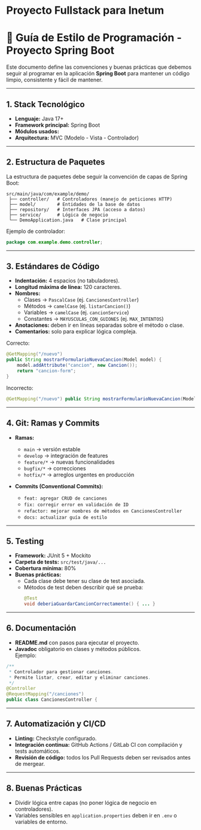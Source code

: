 # Proyecto Fullstack para Inetum 

# 📘 Guía de Estilo de Programación - Proyecto Spring Boot

Este documento define las convenciones y buenas prácticas que debemos seguir al programar en la aplicación **Spring Boot** para mantener un código limpio, consistente y fácil de mantener.

---

## 1. Stack Tecnológico
- **Lenguaje:** Java 17+  
- **Framework principal:** Spring Boot  
- **Módulos usados:**  
- **Arquitectura:** MVC (Modelo - Vista - Controlador)  

---

## 2. Estructura de Paquetes
La estructura de paquetes debe seguir la convención de capas de Spring Boot:

```
src/main/java/com/example/demo/
 ├── controller/   # Controladores (manejo de peticiones HTTP)
 ├── model/        # Entidades de la base de datos
 ├── repository/   # Interfaces JPA (acceso a datos)
 ├── service/      # Lógica de negocio
 └── DemoApplication.java   # Clase principal
```

Ejemplo de controlador:
```java
package com.example.demo.controller;
```

---

## 3. Estándares de Código
- **Indentación:** 4 espacios (no tabuladores).  
- **Longitud máxima de línea:** 120 caracteres.  
- **Nombres:**
  - Clases → `PascalCase` (ej. `CancionesController`)  
  - Métodos → `camelCase` (ej. `listarCancion()`)  
  - Variables → `camelCase` (ej. `cancionService`)  
  - Constantes → `MAYUSCULAS_CON_GUIONES` (ej. `MAX_INTENTOS`)  
- **Anotaciones:** deben ir en líneas separadas sobre el método o clase.  
- **Comentarios:** solo para explicar lógica compleja.  

Correcto:
```java
@GetMapping("/nuevo")
public String mostrarFormularioNuevaCancion(Model model) {
    model.addAttribute("cancion", new Cancion());
    return "cancion-form";
}
```

Incorrecto:
```java
@GetMapping("/nuevo") public String mostrarFormularioNuevaCancion(Model model){model.addAttribute("cancion", new Cancion()); return "cancion-form";}
```

---

## 4. Git: Ramas y Commits
- **Ramas:**
  - `main` → versión estable  
  - `develop` → integración de features  
  - `feature/*` → nuevas funcionalidades  
  - `bugfix/*` → correcciones  
  - `hotfix/*` → arreglos urgentes en producción  

- **Commits (Conventional Commits):**
  - `feat: agregar CRUD de canciones`
  - `fix: corregir error en validación de ID`
  - `refactor: mejorar nombres de métodos en CancionesController`
  - `docs: actualizar guía de estilo`

---

## 5. Testing
- **Framework:** JUnit 5 + Mockito  
- **Carpeta de tests:** `src/test/java/...`  
- **Cobertura mínima:** 80%  
- **Buenas prácticas:**
  - Cada clase debe tener su clase de test asociada.  
  - Métodos de test deben describir qué se prueba:  
    ```java
    @Test
    void deberiaGuardarCancionCorrectamente() { ... }
    ```

---

## 6. Documentación
- **README.md** con pasos para ejecutar el proyecto.  
- **Javadoc** obligatorio en clases y métodos públicos.  
Ejemplo:
```java
/**
 * Controlador para gestionar canciones.
 * Permite listar, crear, editar y eliminar canciones.
 */
@Controller
@RequestMapping("/canciones")
public class CancionesController {
```

---

## 7. Automatización y CI/CD
- **Linting:** Checkstyle configurado.  
- **Integración continua:** GitHub Actions / GitLab CI con compilación y tests automáticos.  
- **Revisión de código:** todos los Pull Requests deben ser revisados antes de mergear.  

---

## 8. Buenas Prácticas
- Dividir lógica entre capas (no poner lógica de negocio en controladores).  
- Variables sensibles en `application.properties` deben ir en `.env` o variables de entorno.  

